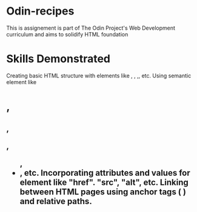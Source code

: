 # Odin-recipes
 This is assignement is part of The Odin Project's Web Development curriculum and aims to solidify HTML foundation
 
 
# Skills Demonstrated
Creating basic HTML structure with elements like <!DOCTYPE html>, <html>, <head>,<body>, etc.
Using semantic element like <h1>, <h2>, <p>,<ul>, <li>, etc.
Incorporating attributes and values for element like "href". "src", "alt", etc.
Linking between HTML pages using anchor tags ( <a> ) and relative paths.
